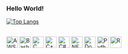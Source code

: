 ### Hello World!

[![Top Langs](https://github-readme-stats.vercel.app/api/top-langs/?username=vasconcelos-dev&layout=compact&theme=github_dark)](https://github.com/vasconcelos-dev/github-readme-stats)

<!-- https://devicon.dev/ -->
<div style="display: inline_block"><br>
  <img align="center" alt="AWS" height="30" width="30" src="https://cdn.jsdelivr.net/gh/devicons/devicon/icons/amazonwebservices/amazonwebservices-original.svg">
  <img align="center" alt="Bash" height="30" width="30" src="https://cdn.jsdelivr.net/gh/devicons/devicon/icons/bash/bash-original.svg">
  <img align="center" alt="C" height="30" width="30" src="https://cdn.jsdelivr.net/gh/devicons/devicon/icons/c/c-original.svg">
  <img align="center" alt="C++" height="30" width="30" src="https://cdn.jsdelivr.net/gh/devicons/devicon/icons/cplusplus/cplusplus-original.svg">
  <img align="center" alt="C#" height="30" width="30" src="https://cdn.jsdelivr.net/gh/devicons/devicon/icons/csharp/csharp-original.svg">
  <img align="center" alt=".NET" height="30" width="30" src="https://cdn.jsdelivr.net/gh/devicons/devicon/icons/dotnetcore/dotnetcore-original.svg">
  <img align="center" alt="Docker" height="30" width="30" src="https://cdn.jsdelivr.net/gh/devicons/devicon/icons/docker/docker-original.svg">
  <img align="center" alt="Python" height="30" width="30" src="https://cdn.jsdelivr.net/gh/devicons/devicon/icons/python/python-original.svg">
  <img align="center" alt="R" height="30" width="30" src="https://cdn.jsdelivr.net/gh/devicons/devicon/icons/r/r-original.svg">
</div>
